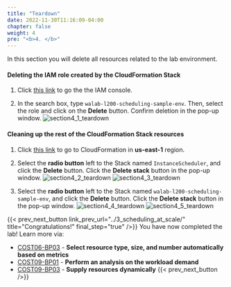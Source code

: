 ```yaml
---
title: "Teardown"
date: 2022-11-30T11:16:09-04:00
chapter: false
weight: 4
pre: "<b>4. </b>"
---
```


In this section you will delete all resources related to the lab environment.

#### Deleting the IAM role created by the CloudFormation Stack

1. Click [this link](https://us-east-1.console.aws.amazon.com/iamv2/home?region=us-east-1#/roles) to go the the IAM console.

2. In the search box, type ``walab-l200-scheduling-sample-env``. Then, select the role and click on the **Delete** button. Confirm deletion in the pop-up window.
![section4_1_teardown](/Cost/200_EC2_Scheduling_at_Scale/Images/section4_1_teardown.png)

#### Cleaning up the rest of the CloudFormation Stack resources

1. Click [this link](https://us-east-1.console.aws.amazon.com/cloudformation/home?region=us-east-1#/stacks) to go to CloudFormation in **us-east-1** region.

2. Select the **radio button** left to the Stack named ``InstanceScheduler``, and click the **Delete** button. Click the **Delete stack** button in the pop-up window.
![section4_2_teardown](/Cost/200_EC2_Scheduling_at_Scale/Images/section4_2_teardown.png)
![section4_3_teardown](/Cost/200_EC2_Scheduling_at_Scale/Images/section4_3_teardown.png)

3. Select the **radio button** left to the Stack named ``walab-l200-scheduling-sample-env``, and click the **Delete** button. Click the **Delete stack** button in the pop-up window.
![section4_4_teardown](/Cost/200_EC2_Scheduling_at_Scale/Images/section4_4_teardown.png)
![section4_5_teardown](/Cost/200_EC2_Scheduling_at_Scale/Images/section4_5_teardown.png)

{{< prev_next_button link_prev_url="../3_scheduling_at_scale/"  title="Congratulations!" final_step="true"  />}}
You have now completed the lab! Learn more via:

* [COST06-BP03](https://docs.aws.amazon.com/wellarchitected/latest/cost-optimization-pillar/cost_type_size_number_resources_metrics.html) - **Select resource type, size, and number automatically based on metrics**
* [COST09-BP01](https://docs.aws.amazon.com/wellarchitected/latest/cost-optimization-pillar/cost_manage_demand_resources_cost_analysis.html) - **Perform an analysis on the workload demand**
* [COST09-BP03](https://docs.aws.amazon.com/wellarchitected/latest/cost-optimization-pillar/cost_manage_demand_resources_dynamic.html) - **Supply resources dynamically**
{{< prev_next_button />}}